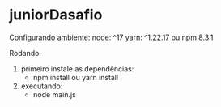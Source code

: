 # juniorDasafio

Configurando ambiente:
node: ^17
yarn: ^1.22.17 ou npm 8.3.1

Rodando:

1. primeiro instale as dependências:
   - npm install ou yarn install
2. executando:
   - node main.js

